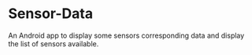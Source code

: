 # Sensor-Data
An Android app to display some sensors corresponding data and display the list of sensors available.
